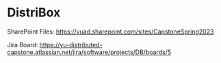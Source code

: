 # DistriBox

SharePoint Files:
https://yuad.sharepoint.com/sites/CapstoneSpring2023

Jira Board:
https://yu-distributed-capstone.atlassian.net/jira/software/projects/DB/boards/5
